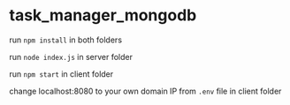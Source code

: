 # task_manager_mongodb

run `npm install` in both folders

run `node index.js` in server folder

run `npm start` in client folder

change localhost:8080 to your own domain IP from `.env` file in client folder
